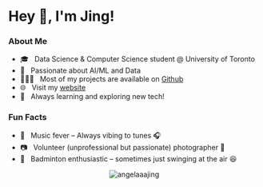 # Hey 👋, I'm Jing!

### About Me

- 🎓 &nbsp; Data Science & Computer Science student @ University of Toronto
- 🤖 &nbsp; Passionate about AI/ML and Data
- 👨🏻‍💻 &nbsp; Most of my projects are available on [Github](https://github.com/angelaaajing?tab=repositories)
- 🌐 &nbsp; Visit my [website](https://jingyu.vercel.app/)
- 🚀 &nbsp; Always learning and exploring new tech!
  
### Fun Facts
- 🎵 &nbsp; Music fever – Always vibing to tunes 🎧
- 📷 &nbsp; Volunteer (unprofessional but passionate) photographer 📸
- 🏸 &nbsp; Badminton enthusiastic – sometimes just swinging at the air 😆

<p align="center"> <img src="https://komarev.com/ghpvc/?username=angelaaajing&label=Profile%20views&color=0e75b6&style=flat" alt="angelaaajing" /> </p>
